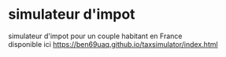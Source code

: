 # simulateur d'impot

simulateur d'impot pour un couple habitant en France  
disponible ici https://ben69uaq.github.io/taxsimulator/index.html